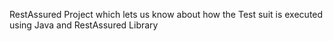 RestAssured Project which lets us know about how the Test suit is executed using Java and RestAssured Library
